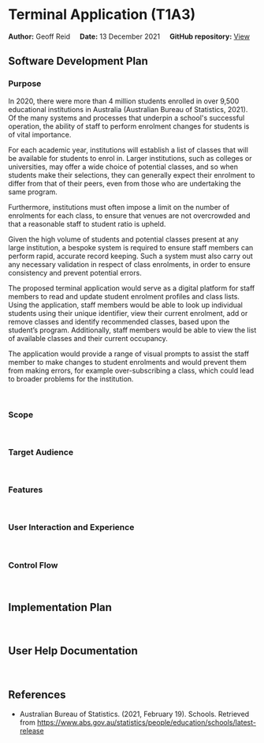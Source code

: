 # Terminal Application (T1A3)

**Author:** Geoff Reid&nbsp;&nbsp;&nbsp;&nbsp; **Date:** 13 December 2021&nbsp;&nbsp;&nbsp;&nbsp; **GitHub repository:** <a href="https://github.com/LetTheWookieWin92/T1A3_SERS">View</a>

## Software Development Plan

### Purpose

In 2020, there were more than 4 million students enrolled in over 9,500 educational institutions in Australia (Australian Bureau of Statistics, 2021). Of the many systems and processes that underpin a school's successful operation, the ability of staff to perform enrolment changes for students is of vital importance.

For each academic year, institutions will establish a list of classes that will be available for students to enrol in. Larger institutions, such as colleges or universities, may offer a wide choice of potential classes, and so when students make their selections, they can generally expect their enrolment to differ from that of their peers, even from those who are undertaking the same program.

Furthermore, institutions must often impose a limit on the number of enrolments for each class, to ensure that venues are not overcrowded and that a reasonable staff to student ratio is upheld.

Given the high volume of students and potential classes present at any large institution, a bespoke system is required to ensure staff members can perform rapid, accurate record keeping. Such a system must also carry out any necessary validation in respect of class enrolments, in order to ensure consistency and prevent potential errors.

The proposed terminal application would serve as a digital platform for staff members to read and update student enrolment profiles and class lists. Using the application, staff members would be able to look up individual students using their unique identifier, view their current enrolment, add or remove classes and identify recommended classes, based upon the student’s program. Additionally, staff members would be able to view the list of available classes and their current occupancy.

The application would provide a range of visual prompts to assist the staff member to make changes to student enrolments and would prevent them from making errors, for example over-subscribing a class, which could lead to broader problems for the institution.

<br>

### Scope

<br>

### Target Audience

<br>

### Features

<br>

### User Interaction and Experience

<br>

### Control Flow

<br>

## Implementation Plan

<br>

## User Help Documentation

<br>

## References

- Australian Bureau of Statistics. (2021, February 19). Schools. Retrieved from https://www.abs.gov.au/statistics/people/education/schools/latest-release
